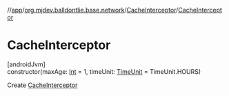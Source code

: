 //[app](../../../index.md)/[org.mjdev.balldontlie.base.network](../index.md)/[CacheInterceptor](index.md)/[CacheInterceptor](-cache-interceptor.md)

# CacheInterceptor

[androidJvm]\
constructor(maxAge: [Int](https://kotlinlang.org/api/latest/jvm/stdlib/kotlin/-int/index.html) = 1, timeUnit: [TimeUnit](https://developer.android.com/reference/kotlin/java/util/concurrent/TimeUnit.html) = TimeUnit.HOURS)

Create [CacheInterceptor](index.md)
